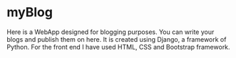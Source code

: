 # myBlog

Here is a WebApp designed for blogging purposes. You can write your blogs and publish them on here. It is created using Django, a framework of Python. For the front end I have used HTML, CSS and Bootstrap framework.
